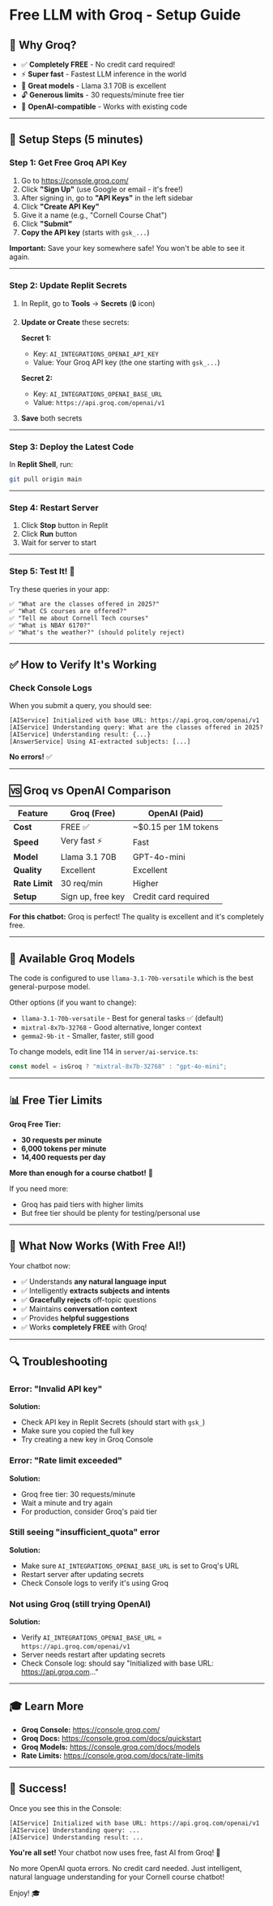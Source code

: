 # Free LLM with Groq - Setup Guide

## 🎉 Why Groq?

- ✅ **Completely FREE** - No credit card required!
- ⚡ **Super fast** - Fastest LLM inference in the world
- 🤖 **Great models** - Llama 3.1 70B is excellent
- 🔓 **Generous limits** - 30 requests/minute free tier
- 🔌 **OpenAI-compatible** - Works with existing code

---

## 🚀 Setup Steps (5 minutes)

### Step 1: Get Free Groq API Key

1. Go to https://console.groq.com/
2. Click **"Sign Up"** (use Google or email - it's free!)
3. After signing in, go to **"API Keys"** in the left sidebar
4. Click **"Create API Key"**
5. Give it a name (e.g., "Cornell Course Chat")
6. Click **"Submit"**
7. **Copy the API key** (starts with `gsk_...`)

**Important:** Save your key somewhere safe! You won't be able to see it again.

---

### Step 2: Update Replit Secrets

1. In Replit, go to **Tools** → **Secrets** (🔒 icon)

2. **Update or Create** these secrets:

   **Secret 1:**
   - Key: `AI_INTEGRATIONS_OPENAI_API_KEY`
   - Value: Your Groq API key (the one starting with `gsk_...`)

   **Secret 2:**
   - Key: `AI_INTEGRATIONS_OPENAI_BASE_URL`
   - Value: `https://api.groq.com/openai/v1`

3. **Save** both secrets

---

### Step 3: Deploy the Latest Code

In **Replit Shell**, run:

```bash
git pull origin main
```

---

### Step 4: Restart Server

1. Click **Stop** button in Replit
2. Click **Run** button
3. Wait for server to start

---

### Step 5: Test It! 🎯

Try these queries in your app:

```
✅ "What are the classes offered in 2025?"
✅ "What CS courses are offered?"
✅ "Tell me about Cornell Tech courses"
✅ "What is NBAY 6170?"
✅ "What's the weather?" (should politely reject)
```

---

## ✅ How to Verify It's Working

### Check Console Logs

When you submit a query, you should see:

```
[AIService] Initialized with base URL: https://api.groq.com/openai/v1
[AIService] Understanding query: What are the classes offered in 2025?
[AIService] Understanding result: {...}
[AnswerService] Using AI-extracted subjects: [...]
```

**No errors!** ✅

---

## 🆚 Groq vs OpenAI Comparison

| Feature | Groq (Free) | OpenAI (Paid) |
|---------|-------------|---------------|
| **Cost** | FREE ✅ | ~$0.15 per 1M tokens |
| **Speed** | Very fast ⚡ | Fast |
| **Model** | Llama 3.1 70B | GPT-4o-mini |
| **Quality** | Excellent | Excellent |
| **Rate Limit** | 30 req/min | Higher |
| **Setup** | Sign up, free key | Credit card required |

**For this chatbot:** Groq is perfect! The quality is excellent and it's completely free.

---

## 🔧 Available Groq Models

The code is configured to use `llama-3.1-70b-versatile` which is the best general-purpose model.

Other options (if you want to change):
- `llama-3.1-70b-versatile` - Best for general tasks ✅ (default)
- `mixtral-8x7b-32768` - Good alternative, longer context
- `gemma2-9b-it` - Smaller, faster, still good

To change models, edit line 114 in `server/ai-service.ts`:
```typescript
const model = isGroq ? "mixtral-8x7b-32768" : "gpt-4o-mini";
```

---

## 📊 Free Tier Limits

**Groq Free Tier:**
- **30 requests per minute**
- **6,000 tokens per minute**
- **14,400 requests per day**

**More than enough for a course chatbot!** 🎉

If you need more:
- Groq has paid tiers with higher limits
- But free tier should be plenty for testing/personal use

---

## 🎯 What Now Works (With Free AI!)

Your chatbot now:
- ✅ Understands **any natural language input**
- ✅ Intelligently **extracts subjects and intents**
- ✅ **Gracefully rejects** off-topic questions
- ✅ Maintains **conversation context**
- ✅ Provides **helpful suggestions**
- ✅ Works **completely FREE** with Groq!

---

## 🔍 Troubleshooting

### Error: "Invalid API key"

**Solution:**
- Check API key in Replit Secrets (should start with `gsk_`)
- Make sure you copied the full key
- Try creating a new key in Groq Console

### Error: "Rate limit exceeded"

**Solution:**
- Groq free tier: 30 requests/minute
- Wait a minute and try again
- For production, consider Groq's paid tier

### Still seeing "insufficient_quota" error

**Solution:**
- Make sure `AI_INTEGRATIONS_OPENAI_BASE_URL` is set to Groq's URL
- Restart server after updating secrets
- Check Console logs to verify it's using Groq

### Not using Groq (still trying OpenAI)

**Solution:**
- Verify `AI_INTEGRATIONS_OPENAI_BASE_URL` = `https://api.groq.com/openai/v1`
- Server needs restart after updating secrets
- Check Console log: should say "Initialized with base URL: https://api.groq.com..."

---

## 🎓 Learn More

- **Groq Console:** https://console.groq.com/
- **Groq Docs:** https://console.groq.com/docs/quickstart
- **Groq Models:** https://console.groq.com/docs/models
- **Rate Limits:** https://console.groq.com/docs/rate-limits

---

## 🎉 Success!

Once you see this in the Console:
```
[AIService] Initialized with base URL: https://api.groq.com/openai/v1
[AIService] Understanding query: ...
[AIService] Understanding result: ...
```

**You're all set!** Your chatbot now uses free, fast AI from Groq! 🚀

No more OpenAI quota errors. No credit card needed. Just intelligent, natural language understanding for your Cornell course chatbot!

Enjoy! 🎓

